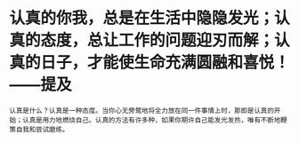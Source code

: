 # 认真的你我，总是在生活中隐隐发光；认真的态度，总让工作的问题迎刃而解；认真的日子，才能使生命充满圆融和喜悦！——提及

    认真是什么？认真是一种态度。当你心无旁鹜地将全力放在同一件事情上时，那即是认真的开始；认真是用力地燃烧自己。认真的方法有许多种，如果你期许自己能发光发热，唯有不断地鞭策自我和尝试磨练。
